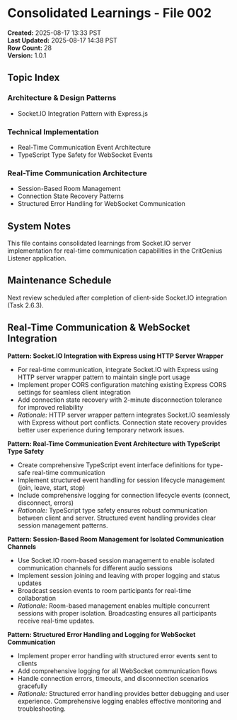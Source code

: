 # Consolidated Learnings - File 002

**Created:** 2025-08-17 13:33 PST  
**Last Updated:** 2025-08-17 14:38 PST  
**Row Count:** 28  
**Version:** 1.0.1

## Topic Index

### Architecture & Design Patterns
- Socket.IO Integration Pattern with Express.js

### Technical Implementation  
- Real-Time Communication Event Architecture
- TypeScript Type Safety for WebSocket Events

### Real-Time Communication Architecture
- Session-Based Room Management
- Connection State Recovery Patterns
- Structured Error Handling for WebSocket Communication

## System Notes
This file contains consolidated learnings from Socket.IO server implementation for real-time communication capabilities in the CritGenius Listener application.

## Maintenance Schedule
Next review scheduled after completion of client-side Socket.IO integration (Task 2.6.3).

## Real-Time Communication & WebSocket Integration
**Pattern: Socket.IO Integration with Express using HTTP Server Wrapper**
- For real-time communication, integrate Socket.IO with Express using HTTP server wrapper pattern to maintain single port usage
- Implement proper CORS configuration matching existing Express CORS settings for seamless client integration
- Add connection state recovery with 2-minute disconnection tolerance for improved reliability
- *Rationale:* HTTP server wrapper pattern integrates Socket.IO seamlessly with Express without port conflicts. Connection state recovery provides better user experience during temporary network issues.

**Pattern: Real-Time Communication Event Architecture with TypeScript Type Safety**
- Create comprehensive TypeScript event interface definitions for type-safe real-time communication
- Implement structured event handling for session lifecycle management (join, leave, start, stop)
- Include comprehensive logging for connection lifecycle events (connect, disconnect, errors)
- *Rationale:* TypeScript type safety ensures robust communication between client and server. Structured event handling provides clear session management patterns.

**Pattern: Session-Based Room Management for Isolated Communication Channels**
- Use Socket.IO room-based session management to enable isolated communication channels for different audio sessions
- Implement session joining and leaving with proper logging and status updates
- Broadcast session events to room participants for real-time collaboration
- *Rationale:* Room-based management enables multiple concurrent sessions with proper isolation. Broadcasting ensures all participants receive real-time updates.

**Pattern: Structured Error Handling and Logging for WebSocket Communication**
- Implement proper error handling with structured error events sent to clients
- Add comprehensive logging for all WebSocket communication flows
- Handle connection errors, timeouts, and disconnection scenarios gracefully
- *Rationale:* Structured error handling provides better debugging and user experience. Comprehensive logging enables effective monitoring and troubleshooting.
